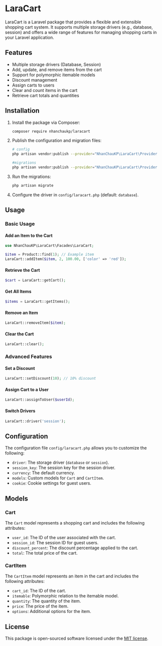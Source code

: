# LaraCart

LaraCart is a Laravel package that provides a flexible and extensible shopping cart system. It supports multiple storage drivers (e.g., database, session) and offers a wide range of features for managing shopping carts in your Laravel application.

## Features

- Multiple storage drivers (Database, Session)
- Add, update, and remove items from the cart
- Support for polymorphic itemable models
- Discount management
- Assign carts to users
- Clear and count items in the cart
- Retrieve cart totals and quantities

## Installation

1. Install the package via Composer:

   ```bash
   composer require nhanchaukp/laracart
   ```

2. Publish the configuration and migration files:

   ```bash
   # config
   php artisan vendor:publish --provider="NhanChauKP\LaraCart\Providers\LaraCartServiceProvider" --tag=laracart-config

   #migrations
   php artisan vendor:publish --provider="NhanChauKP\LaraCart\Providers\LaraCartServiceProvider" --tag=laracart-migrations
   ```

3. Run the migrations:

   ```bash
   php artisan migrate
   ```

4. Configure the driver in `config/laracart.php` (default: `database`).

## Usage

### Basic Usage

#### Add an Item to the Cart

```php
use NhanChauKP\LaraCart\Facades\LaraCart;

$item = Product::find(1); // Example item
LaraCart::addItem($item, 2, 100.00, ['color' => 'red']);
```

#### Retrieve the Cart

```php
$cart = LaraCart::getCart();
```

#### Get All Items

```php
$items = LaraCart::getItems();
```

#### Remove an Item

```php
LaraCart::removeItem($item);
```

#### Clear the Cart

```php
LaraCart::clear();
```

### Advanced Features

#### Set a Discount

```php
LaraCart::setDiscount(10); // 10% discount
```

#### Assign Cart to a User

```php
LaraCart::assignToUser($userId);
```

#### Switch Drivers

```php
LaraCart::driver('session');
```

## Configuration

The configuration file `config/laracart.php` allows you to customize the following:

- `driver`: The storage driver (`database` or `session`).
- `session_key`: The session key for the session driver.
- `currency`: The default currency.
- `models`: Custom models for `Cart` and `CartItem`.
- `cookie`: Cookie settings for guest users.

## Models

### Cart

The `Cart` model represents a shopping cart and includes the following attributes:

- `user_id`: The ID of the user associated with the cart.
- `session_id`: The session ID for guest users.
- `discount_percent`: The discount percentage applied to the cart.
- `total`: The total price of the cart.

### CartItem

The `CartItem` model represents an item in the cart and includes the following attributes:

- `cart_id`: The ID of the cart.
- `itemable`: Polymorphic relation to the itemable model.
- `quantity`: The quantity of the item.
- `price`: The price of the item.
- `options`: Additional options for the item.

## License

This package is open-sourced software licensed under the [MIT license](LICENSE).